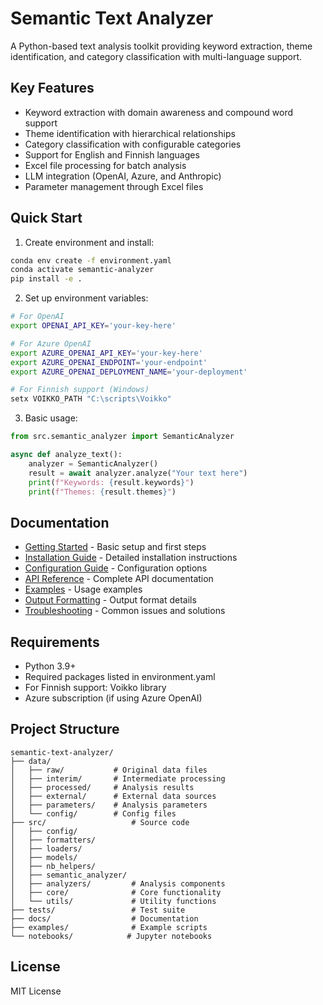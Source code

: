 # Semantic Text Analyzer

A Python-based text analysis toolkit providing keyword extraction, theme identification, and category classification with multi-language support.

## Key Features

- Keyword extraction with domain awareness and compound word support
- Theme identification with hierarchical relationships
- Category classification with configurable categories
- Support for English and Finnish languages
- Excel file processing for batch analysis
- LLM integration (OpenAI, Azure, and Anthropic)
- Parameter management through Excel files

## Quick Start

1. Create environment and install:
```bash
conda env create -f environment.yaml
conda activate semantic-analyzer
pip install -e .
```

2. Set up environment variables:
```bash
# For OpenAI
export OPENAI_API_KEY='your-key-here'

# For Azure OpenAI
export AZURE_OPENAI_API_KEY='your-key-here'
export AZURE_OPENAI_ENDPOINT='your-endpoint'
export AZURE_OPENAI_DEPLOYMENT_NAME='your-deployment'

# For Finnish support (Windows)
setx VOIKKO_PATH "C:\scripts\Voikko"
```

3. Basic usage:
```python
from src.semantic_analyzer import SemanticAnalyzer

async def analyze_text():
    analyzer = SemanticAnalyzer()
    result = await analyzer.analyze("Your text here")
    print(f"Keywords: {result.keywords}")
    print(f"Themes: {result.themes}")
```

## Documentation

- [Getting Started](docs/GETTING_STARTED.md) - Basic setup and first steps
- [Installation Guide](docs/INSTALLATION_GUIDE.md) - Detailed installation instructions
- [Configuration Guide](docs/CONFIGURATION_GUIDE.md) - Configuration options
- [API Reference](docs/API_REFERENCE.md) - Complete API documentation
- [Examples](docs/EXAMPLES.md) - Usage examples
- [Output Formatting](docs/OUTPUT_FORMATTING.md) - Output format details
- [Troubleshooting](docs/TROUBLESHOOTING.md) - Common issues and solutions

## Requirements

- Python 3.9+
- Required packages listed in environment.yaml
- For Finnish support: Voikko library
- Azure subscription (if using Azure OpenAI)

## Project Structure

```
semantic-text-analyzer/
├── data/
│   ├── raw/           # Original data files
│   ├── interim/       # Intermediate processing
│   ├── processed/     # Analysis results
│   ├── external/      # External data sources
│   ├── parameters/    # Analysis parameters
│   └── config/        # Config files
├── src/                   # Source code
│   ├── config/
│   ├── formatters/
│   ├── loaders/
│   ├── models/
│   ├── nb_helpers/
│   ├── semantic_analyzer/
│   ├── analyzers/         # Analysis components
│   ├── core/              # Core functionality
│   └── utils/             # Utility functions
├── tests/                 # Test suite
├── docs/                  # Documentation
├── examples/              # Example scripts
└── notebooks/            # Jupyter notebooks
```

## License

MIT License